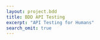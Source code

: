```yaml
---
layout: project.bdd
title: BDD API Testing
excerpt: "API Testing for Humans"
search_omit: true
---
```



